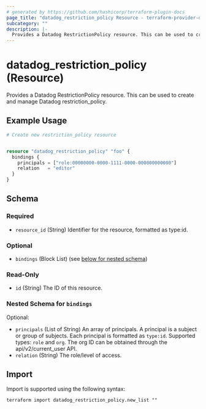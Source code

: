 ```yaml
---
# generated by https://github.com/hashicorp/terraform-plugin-docs
page_title: "datadog_restriction_policy Resource - terraform-provider-datadog"
subcategory: ""
description: |-
  Provides a Datadog RestrictionPolicy resource. This can be used to create and manage Datadog restriction_policy.
---
```


# datadog_restriction_policy (Resource)

Provides a Datadog RestrictionPolicy resource. This can be used to create and manage Datadog restriction_policy.

## Example Usage

```terraform
# Create new restriction_policy resource


resource "datadog_restriction_policy" "foo" {
  bindings {
    principals = ["role:00000000-0000-1111-0000-000000000000"]
    relation   = "editor"
  }
}
```

<!-- schema generated by tfplugindocs -->
## Schema

### Required

- `resource_id` (String) Identifier for the resource, formatted as type:id.

### Optional

- `bindings` (Block List) (see [below for nested schema](#nestedblock--bindings))

### Read-Only

- `id` (String) The ID of this resource.

<a id="nestedblock--bindings"></a>
### Nested Schema for `bindings`

Optional:

- `principals` (List of String) An array of principals. A principal is a subject or group of subjects. Each principal is formatted as `type:id`. Supported types: `role` and `org`. The org ID can be obtained through the api/v2/current_user API.
- `relation` (String) The role/level of access.

## Import

Import is supported using the following syntax:

```shell
terraform import datadog_restriction_policy.new_list ""
```
